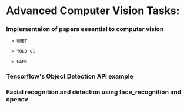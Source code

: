 # Advanced Computer Vision Tasks: 

### Implementaion of papers essential to computer vision

      > UNET
      
      > YOLO v1
      
      > GANs
      
      
### Tensorflow's Object Detection API example

### Facial recognition and detection using face_recognition and opencv
